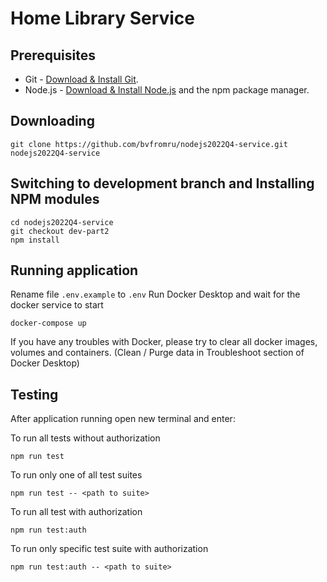# Home Library Service

## Prerequisites

- Git - [Download & Install Git](https://git-scm.com/downloads).
- Node.js - [Download & Install Node.js](https://nodejs.org/en/download/) and the npm package manager.

## Downloading

```
git clone https://github.com/bvfromru/nodejs2022Q4-service.git nodejs2022Q4-service
```

## Switching to development branch and Installing NPM modules

```
cd nodejs2022Q4-service
git checkout dev-part2
npm install
```

## Running application

Rename file `.env.example` to `.env`
Run Docker Desktop and wait for the docker service to start

```
docker-compose up
```

If you have any troubles with Docker, please try to clear all docker images, volumes and containers.
(Clean / Purge data in Troubleshoot section of Docker Desktop)

## Testing

After application running open new terminal and enter:

To run all tests without authorization

```
npm run test
```

To run only one of all test suites

```
npm run test -- <path to suite>
```

To run all test with authorization

```
npm run test:auth
```

To run only specific test suite with authorization

```
npm run test:auth -- <path to suite>
```
